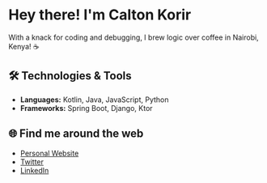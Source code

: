 # Hey there! I'm Calton Korir

With a knack for coding and debugging, I brew logic over coffee in Nairobi, Kenya! ☕

## 🛠️ Technologies & Tools
- **Languages:** Kotlin, Java, JavaScript, Python
- **Frameworks:** Spring Boot, Django, Ktor

## 🌐 Find me around the web
- [Personal Website](https://developerkorir.github.io)
- [Twitter](https://twitter.com/TheTweetOfKorir)
- [LinkedIn](https://www.linkedin.com/in/calton-cheruiyot-korir-7a7335190/)
